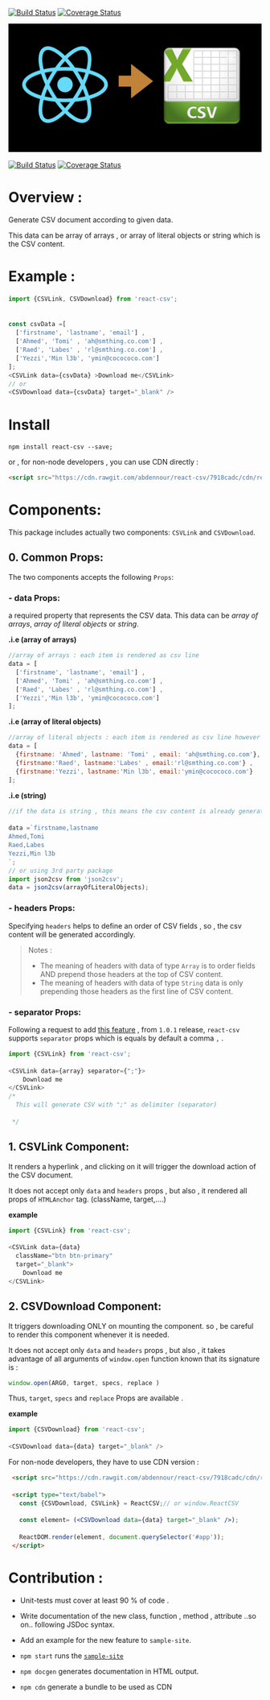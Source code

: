 [![Build Status](https://travis-ci.org/abdennour/react-csv.svg?branch=master)](https://travis-ci.org/abdennour/react-csv)
[![Coverage Status](https://coveralls.io/repos/github/abdennour/react-csv/badge.svg?branch=master)](https://coveralls.io/github/abdennour/react-csv?branch=master)

![](https://raw.githubusercontent.com/rathath/bucket/master/img/react-csv.png)

[![Build Status](https://travis-ci.org/abdennour/react-csv.svg?branch=master)](https://travis-ci.org/abdennour/react-csv)
[![Coverage Status](https://coveralls.io/repos/github/abdennour/react-csv/badge.svg?branch=master)](https://coveralls.io/github/abdennour/react-csv?branch=master)

# Overview :

Generate CSV document  according to given data.

This data can be array of arrays , or array of literal objects or string which is the CSV content.

# Example :

```js
import {CSVLink, CSVDownload} from 'react-csv';


const csvData =[
  ['firstname', 'lastname', 'email'] ,
  ['Ahmed', 'Tomi' , 'ah@smthing.co.com'] ,
  ['Raed', 'Labes' , 'rl@smthing.co.com'] ,
  ['Yezzi','Min l3b', 'ymin@cocococo.com']
];
<CSVLink data={csvData} >Download me</CSVLink>
// or
<CSVDownload data={csvData} target="_blank" />
```

# Install

```
npm install react-csv --save;
```

or , for non-node developers , you can use CDN directly :

```html
<script src="https://cdn.rawgit.com/abdennour/react-csv/7918cadc/cdn/react-csv-latest.js" type="text/javascript"></script>
```

# Components:

This package includes actually two components: `CSVLink` and `CSVDownload`.

## 0. Common Props:

The two components accepts the following `Props`:

### - **data** Props:
a required property that represents the CSV data.
This data can be *array of arrays*, *array of literal objects* or *string*.

**.i.e (array of arrays)**
```js
//array of arrays : each item is rendered as csv line
data = [
  ['firstname', 'lastname', 'email'] ,
  ['Ahmed', 'Tomi' , 'ah@smthing.co.com'] ,
  ['Raed', 'Labes' , 'rl@smthing.co.com'] ,
  ['Yezzi','Min l3b', 'ymin@cocococo.com']
];
```

**.i.e (array of literal objects)**
```js
//array of literal objects : each item is rendered as csv line however the order of fields will be defined by headers props .If headers props is not defined , the component will generate headers from all data items.
data = [
  {firstname: 'Ahmed', lastname: 'Tomi' , email: 'ah@smthing.co.com'},
  {firstname:'Raed', lastname:'Labes' , email:'rl@smthing.co.com'} ,
  {firstname:'Yezzi', lastname:'Min l3b', email:'ymin@cocococo.com'}
];
```

**.i.e (string)**

```js
//if the data is string , this means the csv content is already generated by developer/3rd party package.

data =`firstname,lastname
Ahmed,Tomi
Raed,Labes
Yezzi,Min l3b
`;
// or using 3rd party package
import json2csv from 'json2csv';
data = json2csv(arrayOfLiteralObjects);      

```

### - **headers** Props:

 Specifying `headers` helps to define an order of CSV fields , so , the csv content will be generated accordingly.

> Notes :
>  - The meaning of headers with data of type `Array` is to order fields AND prepend those headers at the top of CSV content.
>  - The meaning of headers  with data of type `String` data is only  prepending those headers as the first line of CSV content.


### - **separator** Props:

Following a request to add [this feature](https://github.com/abdennour/react-csv/issues/3) , from `1.0.1` release, `react-csv` supports `separator` props which is equals by default a comma `,` .


```js
import {CSVLink} from 'react-csv';

<CSVLink data={array} separator={";"}>
    Download me
</CSVLink>
/*
  This will generate CSV with ";" as delimiter (separator)

 */

```




## 1. CSVLink Component:

It renders a hyperlink , and  clicking on it will trigger the download action of the CSV document.

It does not accept only `data` and `headers` props , but also , it rendered all props of `HTMLAnchor` tag. (className, target,....)

**example**

```js
import {CSVLink} from 'react-csv';

<CSVLink data={data}
  className="btn btn-primary"
  target="_blank">
    Download me
</CSVLink>

```


## 2. CSVDownload Component:

It triggers downloading ONLY on mounting the component. so , be careful to render this component whenever it is needed.

It does not accept only `data` and `headers` props , but also , it takes advantage of  all arguments of `window.open` function known that its signature is :

```js
window.open(ARG0, target, specs, replace )
```

Thus, `target`, `specs` and `replace` Props are available .

**example**

```js
import {CSVDownload} from 'react-csv';

<CSVDownload data={data} target="_blank" />
```

For non-node developers, they have to use CDN version :

```html
 <script src="https://cdn.rawgit.com/abdennour/react-csv/7918cadc/cdn/react-csv-latest.js" type="text/javascript"></script>

 <script type="text/babel">
   const {CSVDownload, CSVLink} = ReactCSV;// or window.ReactCSV

   const element= (<CSVDownload data={data} target="_blank" />);

   ReactDOM.render(element, document.querySelector('#app'));
 </script>

```

# Contribution :


- Unit-tests must cover at least 90 % of code .

- Write documentation of the new class, function , method , attribute ..so on.. following JSDoc syntax.

- Add an example for the new feature to `sample-site`.

- `npm start` runs the [`sample-site`](sample-site/)

- `npm docgen` generates documentation in HTML output.

- `npm cdn` generate a bundle to be used as CDN
